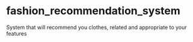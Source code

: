 # fashion_recommendation_system
System that will recommend you clothes, related and appropriate to your features
